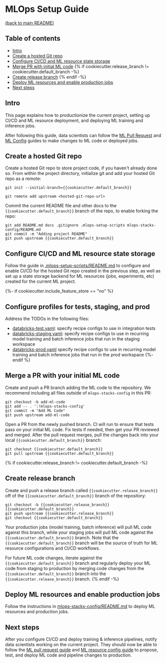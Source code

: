 # MLOps Setup Guide
[(back to main README)](../{{cookiecutter.project_name}}/README.md)

## Table of contents
* [Intro](#intro)
* [Create a hosted Git repo](#create-a-hosted-git-repo)
* [Configure CI/CD and ML resource state storage](#configure-cicd-and-ml-resource-state-storage)
* [Merge PR with initial ML code](#merge-a-pr-with-your-initial-ml-code)
{% if cookiecutter.release_branch != cookiecutter.default_branch -%}
* [Create release branch](#create-release-branch)
{% endif -%}
* [Deploy ML resources and enable production jobs](#deploy-ml-resources-and-enable-production-jobs)
* [Next steps](#next-steps)

## Intro
This page explains how to productionize the current project, setting up CI/CD and
ML resource deployment, and deploying ML training and inference jobs.

After following this guide, data scientists can follow the [ML Pull Request](ml-pull-request.md) and 
[ML Config](../mlops-stacks-config/README.md) guides to make changes to ML code or deployed jobs.

## Create a hosted Git repo
Create a hosted Git repo to store project code, if you haven't already done so. From within the project
directory, initialize git and add your hosted Git repo as a remote:
```
git init --initial-branch={{cookiecutter.default_branch}}
```

```
git remote add upstream <hosted-git-repo-url>
```

Commit the current README file and other docs to the `{{cookiecutter.default_branch}}` branch of the repo, to enable forking the repo:
```
git add README.md docs .gitignore .mlops-setup-scripts mlops-stacks-config/README.md
git commit -m "Adding project README"
git push upstream {{cookiecutter.default_branch}}
```

## Configure CI/CD and ML resource state storage
Follow the guide in [.mlops-setup-scripts/README.md](../mlops-stacks-config/.mlops-setup-scripts/README.md) to
configure and enable CI/CD for the hosted Git repo created in the previous step, as well as
set up a state storage backend for ML resources (jobs, experiments, etc) created for the
current ML project.

{%- if cookiecutter.include_feature_store == "no" %}
## Configure profiles for tests, staging, and prod
Address the TODOs in the following files:
* [databricks-test.yaml](../{{cookiecutter.project_name}}/training/profiles/databricks-test.yaml): specify recipe configs to use in integration tests
* [databricks-staging.yaml](../{{cookiecutter.project_name}}/training/profiles/databricks-staging.yaml): specify recipe configs to use in recurring model training and batch inference
  jobs that run in the staging workspace
* [databricks-prod.yaml](../{{cookiecutter.project_name}}/training/profiles/databricks-prod.yaml) specify recipe configs to use in recurring model training and batch inference
  jobs that run in the prod workspace
{%- endif %}

## Merge a PR with your initial ML code
Create and push a PR branch adding the ML code to the repository.
We recommend including all files outside of `mlops-stacks-config` in this PR:

```
git checkout -b add-ml-code
git add -- . ':!mlops-stacks-config'
git commit -m "Add ML Code"
git push upstream add-ml-code
```

Open a PR from the newly pushed branch. CI will run to ensure that tests pass
on your initial ML code. Fix tests if needed, then get your PR reviewed and merged.
After the pull request merges, pull the changes back into your local `{{cookiecutter.default_branch}}`
branch:

```
git checkout {{cookiecutter.default_branch}}
git pull upstream {{cookiecutter.default_branch}}
```

{% if cookiecutter.release_branch != cookiecutter.default_branch -%}
## Create release branch
Create and push a release branch called `{{cookiecutter.release_branch}}` off of the `{{cookiecutter.default_branch}}` branch of the repository:
```
git checkout -b {{cookiecutter.release_branch}} {{cookiecutter.default_branch}}
git push upstream {{cookiecutter.release_branch}}
git checkout {{cookiecutter.default_branch}}
```

Your production jobs (model training, batch inference) will pull ML code against this branch, while your staging jobs will pull ML code against the `{{cookiecutter.default_branch}}` branch. Note that the `{{cookiecutter.default_branch}}` branch will be the source of truth for ML resource configurations and CI/CD workflows.

For future ML code changes, iterate against the `{{cookiecutter.default_branch}}` branch and regularly deploy your ML code from staging to production by merging code changes from the `{{cookiecutter.default_branch}}` branch into the `{{cookiecutter.release_branch}}` branch.
{% endif -%}

## Deploy ML resources and enable production jobs
Follow the instructions in [mlops-stacks-config/README.md](../mlops-stacks-config/README.md) to deploy ML resources
and production jobs.

## Next steps
After you configure CI/CD and deploy training & inference pipelines, notify data scientists working
on the current project. They should now be able to follow the
[ML pull request guide](ml-pull-request.md) and [ML resource config guide](../mlops-stacks-config/README.md) to propose, test, and deploy
ML code and pipeline changes to production.
